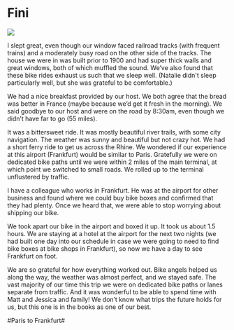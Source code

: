 # Fini
![](data/c33b40e7-cc25-46d9-b612-31bcdbad0c5f.jpg)
 
I slept great, even though our window faced railroad tracks (with frequent trains) and a moderately busy road on the other side of the tracks. The house we were in was built prior to 1900 and had super thick walls and great windows, both of which muffled the sound. We’ve also found that these bike rides exhaust us such that we sleep well. (Natalie didn't sleep particularly well, but she was grateful to be comfortable.)

 We had a nice breakfast provided by our host. We both agree that the bread was better in France (maybe because we’d get it fresh in the morning). We said goodbye to our host and were on the road by 8:30am, even though we didn’t have far to go (55 miles).

 It was a bittersweet ride. It was mostly beautiful river trails, with some city navigation. The weather was sunny and beautiful but not crazy hot. We had a short ferry ride to get us across the Rhine. We wondered if our experience at this airport (Frankfurt) would be similar to Paris. Gratefully we were on dedicated bike paths until we were within 2 miles of the main terminal, at which point we switched to small roads. We rolled up to the terminal unflustered by traffic. 

 I have a colleague who works in Frankfurt. He was at the airport for other business and found where we could buy bike boxes and confirmed that they had plenty. Once we heard that, we were able to stop worrying about shipping our bike.

 We took apart our bike in the airport and boxed it up. It took us about 1.5 hours. We are staying at a hotel at the airport for the next two nights (we had built one day into our schedule in case we were going to need to find bike boxes at bike shops in Frankfurt), so now we have a day to see Frankfurt on foot.

 We are so grateful for how everything worked out. Bike angels helped us along the way, the weather was almost perfect, and we stayed safe. The vast majority of our time this trip we were on dedicated bike paths or lanes separate from traffic. And it was wonderful to be able to spend time with Matt and Jessica and family! We don’t know what trips the future holds for us, but this one is in the books as one of our best.


#Paris to Frankfurt#
